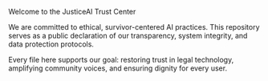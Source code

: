 Welcome to the JusticeAI Trust Center

We are committed to ethical, survivor-centered AI practices. This repository serves as a public declaration of our transparency, system integrity, and data protection protocols.

Every file here supports our goal: restoring trust in legal technology, amplifying community voices, and ensuring dignity for every user.